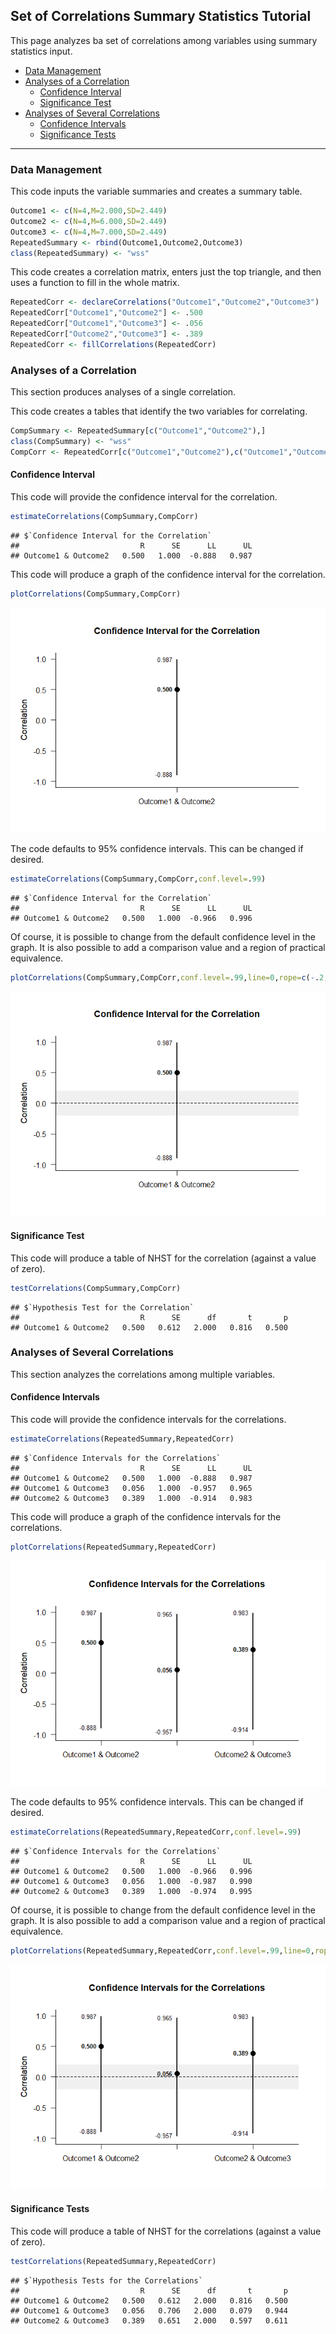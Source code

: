 
## Set of Correlations Summary Statistics Tutorial

This page analyzes ba set of correlations among variables using summary
statistics input.

- [Data Management](#data-management)
- [Analyses of a Correlation](#analyses-of-a-correlation)
  - [Confidence Interval](#confidence-interval)
  - [Significance Test](#significance-test)
- [Analyses of Several Correlations](#analyses-of-several-correlations)
  - [Confidence Intervals](#confidence-intervals)
  - [Significance Tests](#significance-tests)

------------------------------------------------------------------------

### Data Management

This code inputs the variable summaries and creates a summary table.

``` r
Outcome1 <- c(N=4,M=2.000,SD=2.449)
Outcome2 <- c(N=4,M=6.000,SD=2.449)
Outcome3 <- c(N=4,M=7.000,SD=2.449)
RepeatedSummary <- rbind(Outcome1,Outcome2,Outcome3)
class(RepeatedSummary) <- "wss"
```

This code creates a correlation matrix, enters just the top triangle,
and then uses a function to fill in the whole matrix.

``` r
RepeatedCorr <- declareCorrelations("Outcome1","Outcome2","Outcome3")
RepeatedCorr["Outcome1","Outcome2"] <- .500
RepeatedCorr["Outcome1","Outcome3"] <- .056
RepeatedCorr["Outcome2","Outcome3"] <- .389
RepeatedCorr <- fillCorrelations(RepeatedCorr)
```

### Analyses of a Correlation

This section produces analyses of a single correlation.

This code creates a tables that identify the two variables for
correlating.

``` r
CompSummary <- RepeatedSummary[c("Outcome1","Outcome2"),]
class(CompSummary) <- "wss"
CompCorr <- RepeatedCorr[c("Outcome1","Outcome2"),c("Outcome1","Outcome2")]
```

#### Confidence Interval

This code will provide the confidence interval for the correlation.

``` r
estimateCorrelations(CompSummary,CompCorr)
```

    ## $`Confidence Interval for the Correlation`
    ##                           R      SE      LL      UL
    ## Outcome1 & Outcome2   0.500   1.000  -0.888   0.987

This code will produce a graph of the confidence interval for the
correlation.

``` r
plotCorrelations(CompSummary,CompCorr)
```

![](figures/SetCorrelations-Summary-IntervalsA-1.png)<!-- -->

The code defaults to 95% confidence intervals. This can be changed if
desired.

``` r
estimateCorrelations(CompSummary,CompCorr,conf.level=.99)
```

    ## $`Confidence Interval for the Correlation`
    ##                           R      SE      LL      UL
    ## Outcome1 & Outcome2   0.500   1.000  -0.966   0.996

Of course, it is possible to change from the default confidence level in
the graph. It is also possible to add a comparison value and a region of
practical equivalence.

``` r
plotCorrelations(CompSummary,CompCorr,conf.level=.99,line=0,rope=c(-.2,.2))
```

![](figures/SetCorrelations-Summary-IntervalsB-1.png)<!-- -->

#### Significance Test

This code will produce a table of NHST for the correlation (against a
value of zero).

``` r
testCorrelations(CompSummary,CompCorr)
```

    ## $`Hypothesis Test for the Correlation`
    ##                           R      SE      df       t       p
    ## Outcome1 & Outcome2   0.500   0.612   2.000   0.816   0.500

### Analyses of Several Correlations

This section analyzes the correlations among multiple variables.

#### Confidence Intervals

This code will provide the confidence intervals for the correlations.

``` r
estimateCorrelations(RepeatedSummary,RepeatedCorr)
```

    ## $`Confidence Intervals for the Correlations`
    ##                           R      SE      LL      UL
    ## Outcome1 & Outcome2   0.500   1.000  -0.888   0.987
    ## Outcome1 & Outcome3   0.056   1.000  -0.957   0.965
    ## Outcome2 & Outcome3   0.389   1.000  -0.914   0.983

This code will produce a graph of the confidence intervals for the
correlations.

``` r
plotCorrelations(RepeatedSummary,RepeatedCorr)
```

![](figures/SetCorrelations-Summary-IntervalsC-1.png)<!-- -->

The code defaults to 95% confidence intervals. This can be changed if
desired.

``` r
estimateCorrelations(RepeatedSummary,RepeatedCorr,conf.level=.99)
```

    ## $`Confidence Intervals for the Correlations`
    ##                           R      SE      LL      UL
    ## Outcome1 & Outcome2   0.500   1.000  -0.966   0.996
    ## Outcome1 & Outcome3   0.056   1.000  -0.987   0.990
    ## Outcome2 & Outcome3   0.389   1.000  -0.974   0.995

Of course, it is possible to change from the default confidence level in
the graph. It is also possible to add a comparison value and a region of
practical equivalence.

``` r
plotCorrelations(RepeatedSummary,RepeatedCorr,conf.level=.99,line=0,rope=c(-.2,.2))
```

![](figures/SetCorrelations-Summary-IntervalsD-1.png)<!-- -->

#### Significance Tests

This code will produce a table of NHST for the correlations (against a
value of zero).

``` r
testCorrelations(RepeatedSummary,RepeatedCorr)
```

    ## $`Hypothesis Tests for the Correlations`
    ##                           R      SE      df       t       p
    ## Outcome1 & Outcome2   0.500   0.612   2.000   0.816   0.500
    ## Outcome1 & Outcome3   0.056   0.706   2.000   0.079   0.944
    ## Outcome2 & Outcome3   0.389   0.651   2.000   0.597   0.611
